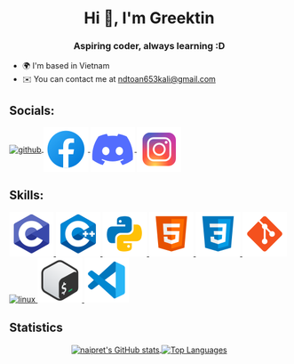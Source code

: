 <h1 align="center">Hi 👋, I'm Greektin</h1>
<h3 align="center">Aspiring coder, always learning :D</h3>

- 🌍 I'm based in Vietnam
- ✉️ You can contact me at [ndtoan653kali@gmail.com](mailto:ndtoan653kali@gmail.com)

<h2 align="left">Socials:</h2>
<p align="left">
  <a href="https://github.com/greektin" target="_blank" rel="noreferrer">
    <img align="center" src="https://raw.githubusercontent.com/greektin/greektin/master/src/icon/github.svg" alt="github" />
  </a>
  <a href="[https://facebook.com/dinhtoangreek](https://www.facebook.com/greektin)" target="_blank" rel="noreferrer">
    <img align="center" src="https://raw.githubusercontent.com/naipret/naipret/master/src/icon/facebook.svg" alt="facebook"/>
  </a>
  <a href="https://discord.com/invite/ABmNTDpMeJ" target="_blank" rel="noreferrer">
    <img align="center" src="https://raw.githubusercontent.com/naipret/naipret/master/src/icon/discord.svg" alt="discord" />
  </a>
  <a href="https://www.instagram.com/if.dtoan/" target="_blank" rel="noreferrer">
    <img align="center" src="https://raw.githubusercontent.com/greektin/greektin/refs/heads/main/src/icon/icons8-instagram-40.svg" alt="instagram" />
  </a>
</p>

<h2 align="left">Skills:</h2>
<p align="left">
  <a href="https://learncpp.com" target="_blank" rel="noreferrer">
    <img src="https://raw.githubusercontent.com/naipret/naipret/master/src/icon/c.svg" alt="c" />
  </a>
  <a href="https://learncpp.com" target="_blank" rel="noreferrer">
    <img src="https://raw.githubusercontent.com/naipret/naipret/master/src/icon/cpp.svg" alt="cpp" />
  </a>
  <a href="https://python.org" target="_blank" rel="noreferrer">
    <img src="https://raw.githubusercontent.com/naipret/naipret/master/src/icon/python.svg" alt="python" />
  </a>
  <a href="https://w3schools.com/html" target="_blank" rel="noreferrer">
    <img src="https://raw.githubusercontent.com/naipret/naipret/master/src/icon/html.svg" alt="html" />
  </a>
  <a href="https://w3schools.com/css" target="_blank" rel="noreferrer">
    <img src="https://raw.githubusercontent.com/naipret/naipret/master/src/icon/css.svg" alt="css" />
  </a>
  <a href="https://git-scm.com" target="_blank" rel="noreferrer">
    <img src="https://raw.githubusercontent.com/naipret/naipret/master/src/icon/git.svg" alt="git" />
  </a>
  <a href="https://linux.org" target="_blank" rel="noreferrer">
    <img src="https://raw.githubusercontent.com/naipret/naipret/master/src/icon/linux.svg" alt="linux" />
  </a>
  <a href="https://gnu.org/software/bash" target="_blank" rel="noreferrer">
    <img src="https://raw.githubusercontent.com/naipret/naipret/master/src/icon/bash.svg" alt="bash" />
  </a>
  <a href="https://code.visualstudio.com" target="_blank" rel="noreferrer">
    <img src="https://raw.githubusercontent.com/naipret/naipret/master/src/icon/vscode.svg" alt="vscode" />
  </a>
</p>
<h2>Statistics</h2>
<p align="center">
  <a href="https://github.com/anuraghazra/github-readme-stats?tab=readme-ov-file#github-stats-card" target="_blank" rel="noreferrer">
    <img height="200" align="center" src="https://github-readme-stats.vercel.app/api?username=greektin&count_private=true&show_icons=true&hide_border=true&theme=transparent" alt="naipret's GitHub stats" />
  </a>
  <a href="https://github.com/anuraghazra/github-readme-stats?tab=readme-ov-file#top-languages-card" target="_blank" rel="noreferrer">
    <img height="200" align="center" src="https://github-readme-stats.vercel.app/api/top-langs/?username=greektin&count_private=true&langs_count=8&layout=compact&hide_border=true&theme=transparent" alt="Top Languages" />
  </a>
</p>
